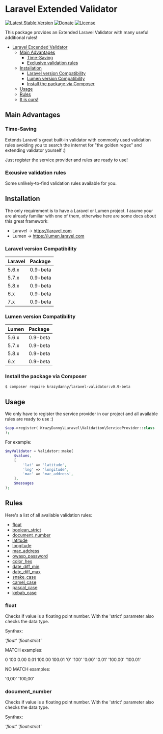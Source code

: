 Laravel Extended Validator
==========================


[![Latest Stable Version](https://img.shields.io/github/v/release/krazydanny/laravel-validator?include_prereleases)](https://packagist.org/packages/krazydanny/laravel-validator) [![Donate](https://img.shields.io/badge/donate-paypal-blue.svg)](https://paypal.me/danielspadafora) [![License](https://img.shields.io/github/license/krazydanny/laravel-validator)](https://github.com/krazydanny/laravel-validator/blob/master/LICENSE)

This package provides an Extended Laravel Validator with many useful additional rules!


- [Laravel Excended Validator](#laravel-extended-validator)
	- [Main Advantages](#main-advantages)
		- [Time-Saving](#time-saving)	
		- [Exclusive validation rules](#exclusive-validation-rules)
	- [Installation](#installation)
		- [Laravel version Compatibility](#laravel-version-compatibility)
		- [Lumen version Compatibility](#lumen-version-compatibility)
		- [Install the package via Composer](#install-the-package-via-composer)
	- [Usage](#usage)
	- [Rules](#rules)
	- [It is ours!](#it-is-ours!)



Main Advantages
---------------


### Time-Saving

Extends Laravel's great built-in validator with commonly used validation rules avoiding you to search the internet for "the golden regex" and extending validator yourself :)

Just register the service provider and rules are ready to use!


### Excusive validation rules

Some unlikely-to-find validation rules available for you.


Installation
------------

The only requirement is to have a Laravel or Lumen project. I asume your are already familiar with one of them, otherwise here are some docs about this great framework:

- Laravel -> https://laravel.com
- Lumen -> https://lumen.laravel.com


### Laravel version Compatibility

 Laravel  | Package
:---------|:----------
 5.6.x    | 0.9-beta
 5.7.x    | 0.9-beta
 5.8.x    | 0.9-beta
 6.x      | 0.9-beta
 7.x      | 0.9-beta


### Lumen version Compatibility

 Lumen    | Package
:---------|:----------
 5.6.x    | 0.9-beta
 5.7.x    | 0.9-beta
 5.8.x    | 0.9-beta
 6.x      | 0.9-beta



### Install the package via Composer

```bash
$ composer require krazydanny/laravel-validator:v0.9-beta
```

Usage
-----

We only have to register the service provider in our project and all available rules are ready to use :)


```php
$app->register( KrazyDanny\Laravel\Validation\ServiceProvider::class
);

```

For example:

```php
$myValidator = Validator::make(
	$values,
	[
		'lat' => 'latitude',
		'lng' => 'longitude',
		'mac' => 'mac_address',
	],
	$messages
);
```

Rules
-----

Here's a list of all available validation rules:


- [float](#float)
- [boolean_strict](#boolean_strict)
- [document_number](#document_number)
- [latitude](#latitude)
- [longitude](#longitude)
- [mac_address](#mac_address)
- [owasp_password](#password)
- [color_hex](#color_hex)
- [date_diff_min](#date_diff_min)
- [date_diff_max](#date_diff_max)
- [snake_case](#snake_case)
- [camel_case](#camel_case)
- [pascal_case](#pascal_case)
- [kebab_case](#kebab_case)


### float

Checks if value is a floating point number. With the 'strict' parameter also checks the data type.

Synthax:

*'float'*
*'float:strict'*

MATCH examples:

0
100
0.00
0.01
100.00
100.01
'0'
'100'
'0.00'
'0.01'
'100.00'
'100.01'

NO MATCH examples:

'0,00'
'100,00'


### document_number

Checks if value is a floating point number. With the 'strict' parameter also checks the data type.

Synthax:

*'float'*
*'float:strict'*
